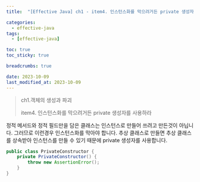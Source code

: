 ```yaml
---
title:  "[Effective Java] ch1 - item4. 인스턴스화를 막으려거든 private 생성자를 사용하라 "

categories:
  - effective-java
tags:
  - [effective-java]

toc: true
toc_sticky: true

breadcrumbs: true

date: 2023-10-09
last_modified_at: 2023-10-09
---
```


> ch1.객체의 생성과 파괴
>
> item4. 인스턴스화를 막으려거든 private 생성자를 사용하라

정적 메서드와 정적 필드만을 담은 클래스는 인스턴스로 만들어 쓰려고 만든것이 아닙니다.
그러므로 이런경우 인스턴스화를 막아야 합니다.
추상 클래스로 만들면 추상 클래스를 상속받아 인스턴스를 만들 수 있기 때문에 private 생성자를 사용합니다.

```java
public class PrivateConstructor {
    private PrivateConstructor() {
        throw new AssertionError();
    }
}
```
